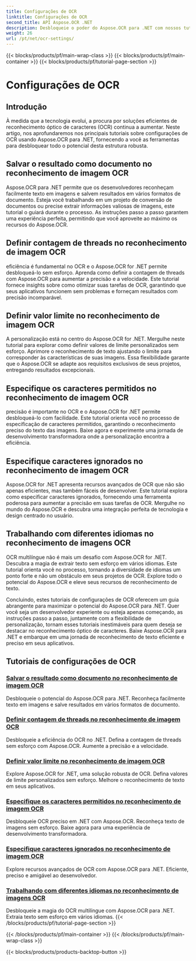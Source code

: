 ```yaml
---
title: Configurações de OCR
linktitle: Configurações de OCR
second_title: API Aspose.OCR .NET
description: Desbloqueie o poder do Aspose.OCR para .NET com nossos tutoriais de configurações de OCR. Aprenda a aumentar a precisão, a velocidade e a personalização do reconhecimento de texto em imagens.
weight: 26
url: /pt/net/ocr-settings/
---
```


{{< blocks/products/pf/main-wrap-class >}}
{{< blocks/products/pf/main-container >}}
{{< blocks/products/pf/tutorial-page-section >}}

# Configurações de OCR


## Introdução

À medida que a tecnologia evolui, a procura por soluções eficientes de reconhecimento óptico de caracteres (OCR) continua a aumentar. Neste artigo, nos aprofundaremos nos principais tutoriais sobre configurações de OCR usando Aspose.OCR para .NET, fornecendo a você as ferramentas para desbloquear todo o potencial desta estrutura robusta.

## Salvar o resultado como documento no reconhecimento de imagem OCR

Aspose.OCR para .NET permite que os desenvolvedores reconheçam facilmente texto em imagens e salvem resultados em vários formatos de documento. Esteja você trabalhando em um projeto de conversão de documentos ou precise extrair informações valiosas de imagens, este tutorial o guiará durante o processo. As instruções passo a passo garantem uma experiência perfeita, permitindo que você aproveite ao máximo os recursos do Aspose.OCR.

## Definir contagem de threads no reconhecimento de imagem OCR

eficiência é fundamental no OCR e o Aspose.OCR for .NET permite desbloqueá-lo sem esforço. Aprenda como definir a contagem de threads com Aspose.OCR para aumentar a precisão e a velocidade. Este tutorial fornece insights sobre como otimizar suas tarefas de OCR, garantindo que seus aplicativos funcionem sem problemas e forneçam resultados com precisão incomparável.

## Definir valor limite no reconhecimento de imagem OCR

A personalização está no centro do Aspose.OCR for .NET. Mergulhe neste tutorial para explorar como definir valores de limite personalizados sem esforço. Aprimore o reconhecimento de texto ajustando o limite para corresponder às características de suas imagens. Essa flexibilidade garante que o Aspose.OCR se adapte aos requisitos exclusivos de seus projetos, entregando resultados excepcionais.

## Especifique os caracteres permitidos no reconhecimento de imagem OCR

precisão é importante no OCR e o Aspose.OCR for .NET permite desbloqueá-lo com facilidade. Este tutorial orienta você no processo de especificação de caracteres permitidos, garantindo o reconhecimento preciso do texto das imagens. Baixe agora e experimente uma jornada de desenvolvimento transformadora onde a personalização encontra a eficiência.

## Especifique caracteres ignorados no reconhecimento de imagem OCR

Aspose.OCR for .NET apresenta recursos avançados de OCR que não são apenas eficientes, mas também fáceis de desenvolver. Este tutorial explora como especificar caracteres ignorados, fornecendo uma ferramenta poderosa para aumentar a precisão em suas tarefas de OCR. Mergulhe no mundo do Aspose.OCR e descubra uma integração perfeita de tecnologia e design centrado no usuário.

## Trabalhando com diferentes idiomas no reconhecimento de imagens OCR

OCR multilíngue não é mais um desafio com Aspose.OCR for .NET. Descubra a magia de extrair texto sem esforço em vários idiomas. Este tutorial orienta você no processo, tornando a diversidade de idiomas um ponto forte e não um obstáculo em seus projetos de OCR. Explore todo o potencial do Aspose.OCR e eleve seus recursos de reconhecimento de texto.

Concluindo, estes tutoriais de configurações de OCR oferecem um guia abrangente para maximizar o potencial do Aspose.OCR para .NET. Quer você seja um desenvolvedor experiente ou esteja apenas começando, as instruções passo a passo, juntamente com a flexibilidade de personalização, tornam esses tutoriais inestimáveis para quem deseja se destacar no reconhecimento óptico de caracteres. Baixe Aspose.OCR para .NET e embarque em uma jornada de reconhecimento de texto eficiente e preciso em seus aplicativos.
## Tutoriais de configurações de OCR
### [Salvar o resultado como documento no reconhecimento de imagem OCR](./save-result-as-document/)
Desbloqueie o potencial do Aspose.OCR para .NET. Reconheça facilmente texto em imagens e salve resultados em vários formatos de documento.
### [Definir contagem de threads no reconhecimento de imagem OCR](./set-threads-count/)
Desbloqueie a eficiência do OCR no .NET. Defina a contagem de threads sem esforço com Aspose.OCR. Aumente a precisão e a velocidade.
### [Definir valor limite no reconhecimento de imagem OCR](./set-threshold-value/)
Explore Aspose.OCR for .NET, uma solução robusta de OCR. Defina valores de limite personalizados sem esforço. Melhore o reconhecimento de texto em seus aplicativos.
### [Especifique os caracteres permitidos no reconhecimento de imagem OCR](./specify-allowed-characters/)
Desbloqueie OCR preciso em .NET com Aspose.OCR. Reconheça texto de imagens sem esforço. Baixe agora para uma experiência de desenvolvimento transformadora.
### [Especifique caracteres ignorados no reconhecimento de imagem OCR](./specify-ignored-characters/)
Explore recursos avançados de OCR com Aspose.OCR para .NET. Eficiente, preciso e amigável ao desenvolvedor.
### [Trabalhando com diferentes idiomas no reconhecimento de imagens OCR](./working-with-different-languages/)
Desbloqueie a magia do OCR multilíngue com Aspose.OCR para .NET. Extraia texto sem esforço em vários idiomas.
{{< /blocks/products/pf/tutorial-page-section >}}

{{< /blocks/products/pf/main-container >}}
{{< /blocks/products/pf/main-wrap-class >}}

{{< blocks/products/products-backtop-button >}}

